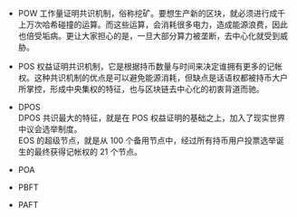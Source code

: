 

* POW
    工作量证明共识机制，俗称挖矿。要想生产新的区块，就必须进行成千上万次哈希碰撞的运算。而这些运算，会消耗很多电力，造成能源浪费，因此也倍受垢病。更让大家担心的是，一旦大部分算力被垄断，去中心化就受到威胁。

* POS
    权益证明共识机制，它是根据持币数量与时间来决定谁拥有更多的记帐权。这种共识机制的优点是可以避免能源消耗，但缺点是话语权都被持币大户所掌控，形成中央集权的特征，也与区块链去中心化的初衷背道而驰。

* DPOS  
    DPOS 共识最大的特征，就是在 POS 权益证明的基础之上，加入了现实世界中议会选举制度。  
    EOS 的超级节点，就是从 100 个备用节点中，经过所有持币用户投票选举诞生的最终获得记帐权的 21 个节点。

* POA

* PBFT


* PAFT